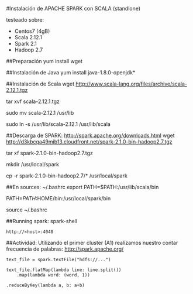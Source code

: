 #Instalación de APACHE SPARK con SCALA (standlone)

testeado sobre:
- Centos7 (4gB)
- Scala 2.12.1
- Spark 2.1
- Hadoop 2.7

##Preparación
yum install wget

##Instalación de Java
yum install java-1.8.0-openjdk*


##Instalación de Scala
wget http://www.scala-lang.org/files/archive/scala-2.12.1.tgz

tar xvf scala-2.12.1.tgz

sudo mv scala-2.12.1 /usr/lib

sudo ln -s /usr/lib/scala-2.12.1 /usr/lib/scala



##Descarga de SPARK: http://spark.apache.org/downloads.html
wget http://d3kbcqa49mib13.cloudfront.net/spark-2.1.0-bin-hadoop2.7.tgz

tar xf spark-2.1.0-bin-hadoop2.7.tgz

mkdir /usr/local/spark

cp -r spark-2.1.0-bin-hadoop2.7/* /usr/local/spark

##En sources: ~/.bashrc
export PATH=$PATH:/usr/lib/scala/bin

PATH=$PATH:$HOME/bin:/usr/local/spark/bin

source ~/.bashrc

##Running spark:
spark-shell

```
http://<host>:4040
```

##Actividad:
Utilizando el primer cluster (A1) realizamos nuestro contar frecuencia de palabras: http://spark.apache.org/

```
text_file = spark.textFile("hdfs://...")
 
text_file.flatMap(lambda line: line.split())
    .map(lambda word: (word, 1))
```
    .reduceByKey(lambda a, b: a+b)
